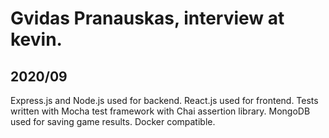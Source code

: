 # Gvidas Pranauskas, interview at kevin.

## 2020/09

Express.js and Node.js used for backend.
React.js used for frontend.
Tests written with Mocha test framework with Chai assertion library.
MongoDB used for saving game results.
Docker compatible.

